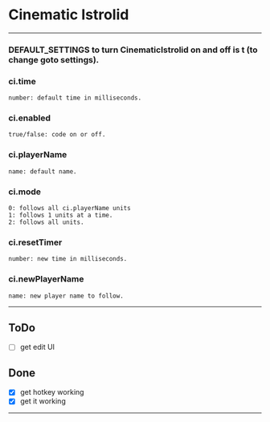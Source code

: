 # Cinematic Istrolid

<!--
  hey thanks for looking at my code
  if you see anything wrong make an Issue it will help, thanks :)
  build 0.8.0
-->



---

### DEFAULT_SETTINGS to turn CinematicIstrolid on and off is t (to change goto settings).


### ci.time
    number: default time in milliseconds.

### ci.enabled
    true/false: code on or off.

### ci.playerName
    name: default name.

### ci.mode
    0: follows all ci.playerName units
    1: follows 1 units at a time.
    2: follows all units.

### ci.resetTimer
    number: new time in milliseconds.

### ci.newPlayerName
    name: new player name to follow.

---

## ToDo

- [ ] get edit UI

## Done

- [x] get hotkey working
- [x] get it working

---
